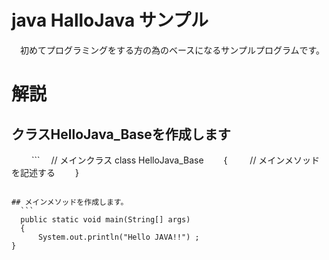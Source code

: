 # java HalloJava サンプル
　初めてプログラミングをする方の為のベースになるサンプルプログラムです。

# 解説
##  クラスHelloJava_Baseを作成します
　
　```
　// メインクラス
  class HelloJava_Base
　　{
　　  // メインメソッドを記述する
　　}
  ```

## メインメソッドを作成します。
	```
	public static void main(String[] args)
	{
		System.out.println("Hello JAVA!!") ;
  }
  ```
  

